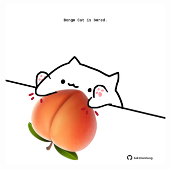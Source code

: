 <!-- built at 29/05/2023, 10:00:59 UTC -->
<p align="center">
  <img width="500" height="500" src="./ReadmeImage.svg">
</p>
